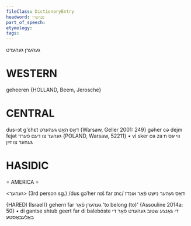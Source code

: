 ```yaml
---
fileClass: DictionaryEntry
headword: געהערן
part_of_speech: 
etymology: 
tags: 
---
```

געהערן
געהערט

WESTERN
========

geheeren {HOLLAND, Beem, Jerosche}

CENTRAL
========

dus-ɔt g'ɛhɛt דאָס האָט געהערט {Warsaw, Geller 2001: 249}
gəher cə dejm fejət געהער צו דעם פֿערד {POLAND, Warsaw, 52211}
	•	vi sker cə zaˑn ווי עס געהער צו זײַן

HASIDIC
=======
= AMERICA = 

<געהער>
(3rd person sg.)
/dus gəˈher nɪš far ɪnc/ דאָס געהער נישט פֿאַר אונדז

{HAREDI (Israel)}
gehern far געהערן פֿאַר 'to belong (to)' {Assouline 2014a: 50}
	•	di gantse shtub geert far di balebóste די גאַנצע שטוב געהערט פֿאַר די באַלעבאָסטע